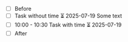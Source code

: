 - [ ] Before
- [ ] Task without time ⏳ 2025-07-19
  Some text
- [ ] 10:00 - 10:30 Task with time ⏳ 2025-07-19
- [ ] After
